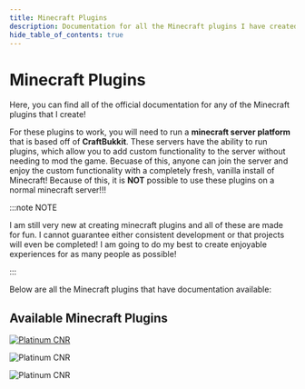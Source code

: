 ```yaml
---
title: Minecraft Plugins
description: Documentation for all the Minecraft plugins I have created!
hide_table_of_contents: true
---
```


# Minecraft Plugins

Here, you can find all of the official documentation for any of the Minecraft plugins that I create!

For these plugins to work, you will need to run a **minecraft server platform** that is based off of **CraftBukkit**. These servers have the ability to run plugins, which allow you to add custom functionality to the server
without needing to mod the game. Becuase of this, anyone can join the server and enjoy the custom functionality with a completely fresh, vanilla install of Minecraft! Because of this, it is **NOT** possible to use these plugins
on a normal minecraft server!!!

:::note NOTE

I am still very new at creating minecraft plugins and all of these are made for fun. I cannot guarantee either consistent development or that projects will even be completed! I am going to do my best
to create enjoyable experiences for as many people as possible!

:::

Below are all the Minecraft plugins that have documentation available:

## Available Minecraft Plugins

[![Platinum CNR](https://img.shields.io/badge/Platinum%20Cops%20and%20Robbers-In%20Development-brightgreen?style=for-the-badge)](/platinum_cnr/introduction)

![Platinum CNR](https://img.shields.io/badge/Platinum%20Sumo-In%20Development-brightgreen?style=for-the-badge)

![Platinum CNR](https://img.shields.io/badge/Platinum%20SMP-In%20Development-brightgreen?style=for-the-badge)

